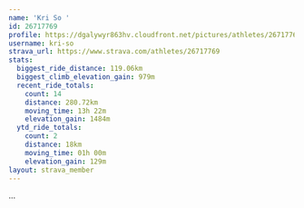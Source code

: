 ```yaml
---
name: 'Kri So '
id: 26717769
profile: https://dgalywyr863hv.cloudfront.net/pictures/athletes/26717769/7761026/13/large.jpg
username: kri-so
strava_url: https://www.strava.com/athletes/26717769
stats:
  biggest_ride_distance: 119.06km
  biggest_climb_elevation_gain: 979m
  recent_ride_totals:
    count: 14
    distance: 280.72km
    moving_time: 13h 22m
    elevation_gain: 1484m
  ytd_ride_totals:
    count: 2
    distance: 18km
    moving_time: 01h 00m
    elevation_gain: 129m
layout: strava_member
--- 
```

...
